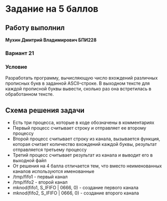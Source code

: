 # Задание на 5 баллов

## Работу выполнил
__Мухин Дмитрий Владимирович БПИ228__

### Вариант 21
### Условие
Разработать программу, вычисляющую число вхождений различных прописных букв в заданной ASCII–строке. В выходном тексте для каждой прописной буквы вывести, сколько раз она
встретилась в обработанном тексте.

## Схема решения задачи
- Есть три процесса, которые в коде обозначены в комментариях
- Первый процесс считывает строку и отправляет ее второму процессу
- Второй процесс считывает строку из канала, вызывается функция, которая считает количество вхождений каждой буквы, результат отправляется третьему процессу
- Третий процесс считывает результат из канала и выводит его в выходной файл
- От решения на 4 балла отличается тем, что вместо неименованных каналов используются именованные
- /tmp/fifo1 - первый канал
- /tmp/fifo2 - второй канал
- mknod(fifo1, S_IFIFO | 0666, 0) - создание первого канала
- mknod(fifo2, S_IFIFO | 0666, 0) - создание второго канала